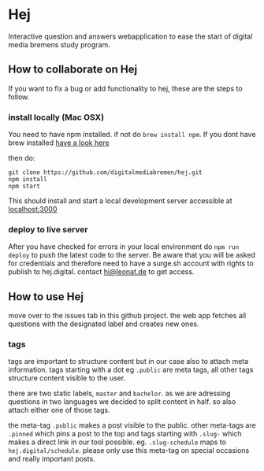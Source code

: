 # Hej
Interactive question and answers webapplication to ease the start of digital media bremens study program.

## How to collaborate on Hej

If you want to fix a bug or add functionality to hej, these are the steps to follow.

### install locally (Mac OSX)

You need to have npm installed. if not do `brew install npm`. If you dont have brew installed [have a look here](https://docs.brew.sh/Installation.html)

then do:
```
git clone https://github.com/digitalmediabremen/hej.git
npm install
npm start
```

This should install and start a local development server accessible at [localhost:3000](http://localhost:3000)

### deploy to live server

After you have checked for errors in your local environment do `npm run deploy` to push the latest code to the server.
Be aware that you will be asked for credentials and therefore need to have a surge.sh account with rights to publish to hej.digital. contact hi@leonat.de to get access.

## How to use Hej

move over to the issues tab in this github project. 
the web app fetches all questions with the designated label and creates new ones.

### tags

tags are important to structure content but in our case also to attach meta information. 
tags starting with a dot eg `.public` are meta tags, all other tags structure content visible to the user.

there are two static labels, `master` and `bachelor`. as we are adressing questions in two languages we decided to split content in half. so also attach either one of those tags.

the meta-tag `.public` makes a post visible to the public.
other meta-tags are `.pinned` which pins a post to the top and tags starting with `.slug-` which makes a direct link in our tool possible. eg. `.slug-schedule` maps to `hej.digital/schedule`. please only use this meta-tag on special occasions and really important posts.
